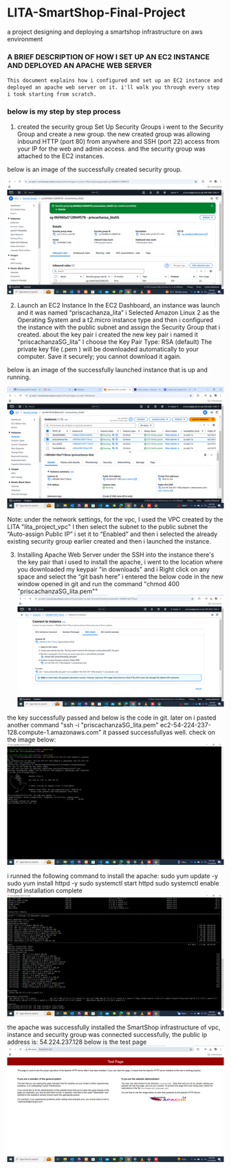 # LITA-SmartShop-Final-Project
 a project designing and deploying a smartshop infrastructure on aws environment

 ### A BRIEF DESCRIPTION OF HOW I SET UP AN EC2 INSTANCE AND DEPLOYED AN APACHE WEB SERVER
    This document explains how i configured and set up an EC2 instance and deployed an apache web server on it. i'll walk you through every step i took starting from scratch.

### below is my step by step process

1. created the security group
Set Up Security Groups
i went to the Security Group and create a new group. 
the new created group was allowing inbound HTTP (port 80) from anywhere 
and SSH (port 22) access from your IP for the web and admin access.
and the security group was attached to the EC2 instances.

below is an image of the successfully created security group.

![alt text](<Screenshot (47).png>)

2. Launch an EC2 Instance
In the EC2 Dashboard, an instance was launch and it was named “priscachanza_lita”
i Selected Amazon Linux 2 as the Operating System and a t2.micro instance type
and then i configured the instance with the public subnet and assign the Security Group 
that i created.
    about the key pair i created the new key pair i named it "priscachanzaSG_lita"
    I choose the Key Pair Type: RSA (default)
    The private key file (.pem ) will be downloaded automatically to your computer.
    Save it securely; you cannot download it again.

below is an image of the successfully launched instance that is up and running.

![alt text](<Screenshot (49).png>) 

Note: under the network settings, for the vpc, I used the VPC created by the LITA "lita_project_vpc"
 I then select the subnet to the public subnet
 the “Auto-assign Public IP” i set it to “Enabled”
 and then i selected the already existing security group earlier created
 and then i launched the instance.

3. Installing Apache Web Server
under the SSH into the instance there's the key pair that i used to install the apache,
i went to the location where you downloaded my keypair "in downloads" and i Right click on 
any space and select the “git bash here”
i entered the below code in the new window opened in git and run the command 
"chmod 400 "priscachanzaSG_lita.pem""
![alt text](<Screenshot (50).png>) 

the key successfully passed and below is the code in git. later on i pasted another command
"ssh -i "priscachanzaSG_lita.pem" ec2-54-224-237-128.compute-1.amazonaws.com" it passed successfullyas well.
check on the image below:
![alt text](<Screenshot (51).png>) 

i runned the following command to install the apache:
sudo yum update -y
sudo yum install httpd -y
sudo systemctl start httpd
sudo systemctl enable httpd
installation complete
![alt text](<Screenshot (52).png>) 

the apache was successfully installed the SmartShop infrastructure of vpc, instance 
and security group was connected successfully, the public ip address is: 54.224.237.128
below is the test page
![alt text](<Screenshot (53).png>) 

